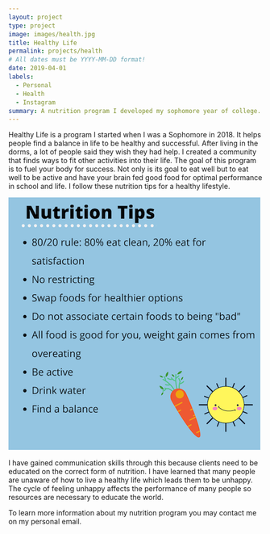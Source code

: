 ```yaml
---
layout: project
type: project
image: images/health.jpg
title: Healthy Life
permalink: projects/health
# All dates must be YYYY-MM-DD format!
date: 2019-04-01
labels:
  - Personal
  - Health
  - Instagram
summary: A nutrition program I developed my sophomore year of college.
---
```


Healthy Life is a program I started when I was a Sophomore in 2018. It helps people find a balance in life to be healthy and successful. After living in the dorms, a lot of people said they wish they had help. I created a community that finds ways to fit other activities into their life. The goal of this program is to fuel your body for success. Not only is its goal to eat well but to eat well to be active and have your brain fed good food for optimal performance in school and life. I follow these nutrition tips for a healthy lifestyle.

<img class="ui medium right floated rounded image" src="/images/nutrition.png"> 

I have gained communication skills through this because clients need to be educated on the correct form of nutrition. I have learned that many people are unaware of how to live a healthy life which leads them to be unhappy. The cycle of feeling unhappy affects the performance of many people so resources are necessary to educate the world. 

To learn more information about my nutrition program you may contact me on my personal email.

